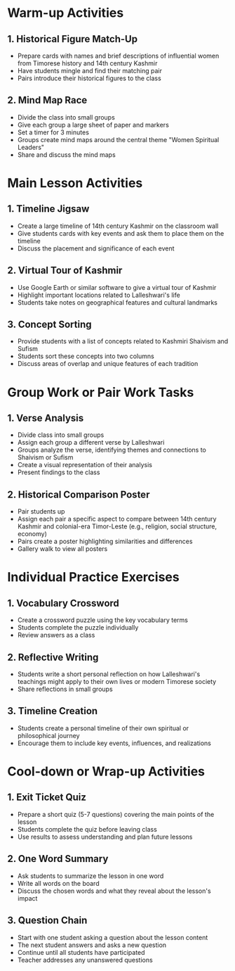 # Warm-up Activities

## 1. Historical Figure Match-Up
- Prepare cards with names and brief descriptions of influential women from Timorese history and 14th century Kashmir
- Have students mingle and find their matching pair
- Pairs introduce their historical figures to the class

## 2. Mind Map Race
- Divide the class into small groups
- Give each group a large sheet of paper and markers
- Set a timer for 3 minutes
- Groups create mind maps around the central theme "Women Spiritual Leaders"
- Share and discuss the mind maps

# Main Lesson Activities

## 1. Timeline Jigsaw
- Create a large timeline of 14th century Kashmir on the classroom wall
- Give students cards with key events and ask them to place them on the timeline
- Discuss the placement and significance of each event

## 2. Virtual Tour of Kashmir
- Use Google Earth or similar software to give a virtual tour of Kashmir
- Highlight important locations related to Lalleshwari's life
- Students take notes on geographical features and cultural landmarks

## 3. Concept Sorting
- Provide students with a list of concepts related to Kashmiri Shaivism and Sufism
- Students sort these concepts into two columns
- Discuss areas of overlap and unique features of each tradition

# Group Work or Pair Work Tasks

## 1. Verse Analysis
- Divide class into small groups
- Assign each group a different verse by Lalleshwari
- Groups analyze the verse, identifying themes and connections to Shaivism or Sufism
- Create a visual representation of their analysis
- Present findings to the class

## 2. Historical Comparison Poster
- Pair students up
- Assign each pair a specific aspect to compare between 14th century Kashmir and colonial-era Timor-Leste (e.g., religion, social structure, economy)
- Pairs create a poster highlighting similarities and differences
- Gallery walk to view all posters

# Individual Practice Exercises

## 1. Vocabulary Crossword
- Create a crossword puzzle using the key vocabulary terms
- Students complete the puzzle individually
- Review answers as a class

## 2. Reflective Writing
- Students write a short personal reflection on how Lalleshwari's teachings might apply to their own lives or modern Timorese society
- Share reflections in small groups

## 3. Timeline Creation
- Students create a personal timeline of their own spiritual or philosophical journey
- Encourage them to include key events, influences, and realizations

# Cool-down or Wrap-up Activities

## 1. Exit Ticket Quiz
- Prepare a short quiz (5-7 questions) covering the main points of the lesson
- Students complete the quiz before leaving class
- Use results to assess understanding and plan future lessons

## 2. One Word Summary
- Ask students to summarize the lesson in one word
- Write all words on the board
- Discuss the chosen words and what they reveal about the lesson's impact

## 3. Question Chain
- Start with one student asking a question about the lesson content
- The next student answers and asks a new question
- Continue until all students have participated
- Teacher addresses any unanswered questions